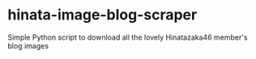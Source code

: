 # hinata-image-blog-scraper
Simple Python script to download all the lovely Hinatazaka46 member's blog images
